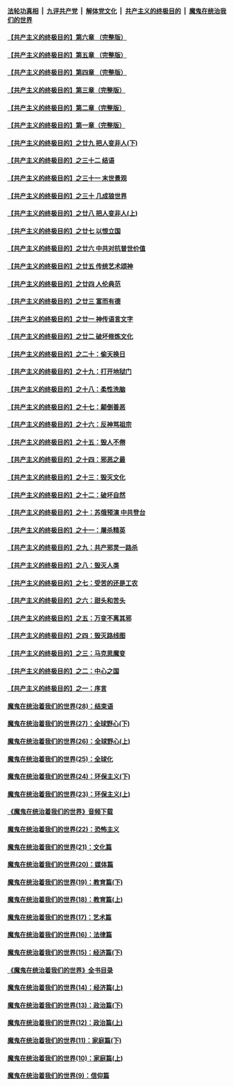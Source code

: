 

####  [法轮功真相](../../../../basic/blob/master/README.md?t=04110601) &nbsp;|&nbsp; [九评共产党](../../../../9ping.md/blob/master/README.md?t=04110601) &nbsp;|&nbsp; [解体党文化](../../../../jtdwh.md/blob/master/README.md?t=04110601)  &nbsp;|&nbsp; [共产主义的终极目的](../../../../gczydzjmd.md/blob/master/README.md?t=04110601) &nbsp;|&nbsp; [魔鬼在统治我们的世界](../../../../mgztzwmdsj.md/blob/master/README.md?t=04110601) 

#### [【共产主义的终极目的】第六章 （完整版）](../pages/nsc422/n11428913.md?t=04110601) 

#### [【共产主义的终极目的】第五章 （完整版）](../pages/nsc422/n11428912.md?t=04110601) 

#### [【共产主义的终极目的】第四章 （完整版）](../pages/nsc422/n11428907.md?t=04110601) 

#### [【共产主义的终极目的】第三章（完整版）](../pages/nsc422/n11428848.md?t=04110601) 

#### [【共产主义的终极目的】第二章（完整版）](../pages/nsc422/n11428831.md?t=04110601) 

#### [【共产主义的终极目的】第一章（完整版）](../pages/nsc422/n11417651.md?t=04110601) 

#### [【共产主义的终极目的】之廿九 把人变非人(下)](../pages/nsc422/n11344140.md?t=04110601) 

#### [【共产主义的终极目的】之三十二 结语](../pages/nsc422/n11360535.md?t=04110601) 

#### [【共产主义的终极目的】之三十一 末世景观](../pages/nsc422/n11351129.md?t=04110601) 

#### [【共产主义的终极目的】之三十 几成狼世界](../pages/nsc422/n11348280.md?t=04110601) 

#### [【共产主义的终极目的】之廿八 把人变非人(上)](../pages/nsc422/n11340492.md?t=04110601) 

#### [【共产主义的终极目的】之廿七 以恨立国](../pages/nsc422/n11336944.md?t=04110601) 

#### [【共产主义的终极目的】之廿六 中共对抗普世价值](../pages/nsc422/n11324785.md?t=04110601) 

#### [【共产主义的终极目的】之廿五 传统艺术颂神](../pages/nsc422/n11296396.md?t=04110601) 

#### [【共产主义的终极目的】之廿四 人伦典范](../pages/nsc422/n11296397.md?t=04110601) 

#### [【共产主义的终极目的】之廿三 富而有德](../pages/nsc422/n11283598.md?t=04110601) 

#### [【共产主义的终极目的】之廿一 神传语言文字](../pages/nsc422/n11263265.md?t=04110601) 

#### [【共产主义的终极目的】之廿二 破坏修炼文化](../pages/nsc422/n11245728.md?t=04110601) 

#### [【共产主义的终极目的】之二十：偷天换日](../pages/nsc422/n11238846.md?t=04110601) 

#### [【共产主义的终极目的】之十九：打开地狱门](../pages/nsc422/n11206376.md?t=04110601) 

#### [【共产主义的终极目的】之十八：柔性洗脑](../pages/nsc422/n11199994.md?t=04110601) 

#### [【共产主义的终极目的】之十七：颠倒善恶](../pages/nsc422/n11179782.md?t=04110601) 

#### [【共产主义的终极目的】之十六：反神骂祖宗](../pages/nsc422/n11166798.md?t=04110601) 

#### [【共产主义的终极目的】之十五：毁人不倦](../pages/nsc422/n11166792.md?t=04110601) 

#### [【共产主义的终极目的】之十四：邪恶之最](../pages/nsc422/n11150249.md?t=04110601) 

#### [【共产主义的终极目的】之十三：毁灭文化](../pages/nsc422/n11135227.md?t=04110601) 

#### [【共产主义的终极目的】之十二：破坏自然](../pages/nsc422/n11135214.md?t=04110601) 

#### [【共产主义的终极目的】之十：苏俄预演 中共登台](../pages/nsc422/n11118424.md?t=04110601) 

#### [【共产主义的终极目的】之十一：屠杀精英](../pages/nsc422/n11118442.md?t=04110601) 

#### [【共产主义的终极目的】之九：共产邪灵一路杀](../pages/nsc422/n11114139.md?t=04110601) 

#### [【共产主义的终极目的】之八：毁灭人类](../pages/nsc422/n11108503.md?t=04110601) 

#### [【共产主义的终极目的】之七：受苦的还是工农](../pages/nsc422/n11101809.md?t=04110601) 

#### [【共产主义的终极目的】之六：甜头和苦头](../pages/nsc422/n11096971.md?t=04110601) 

#### [【共产主义的终极目的】之五：万变不离其邪](../pages/nsc422/n11091285.md?t=04110601) 

#### [【共产主义的终极目的】之四：毁灭路线图](../pages/nsc422/n11086284.md?t=04110601) 

#### [【共产主义的终极目的】之三：马克思魔变](../pages/nsc422/n11061941.md?t=04110601) 

#### [【共产主义的终极目的】之二：中心之国](../pages/nsc422/n11047728.md?t=04110601) 

#### [【共产主义的终极目的】之一：序言](../pages/nsc422/n11086077.md?t=04110601) 

#### [魔鬼在统治着我们的世界(28)：结束语](../pages/nsc422/n10936246.md?t=04110601) 

#### [魔鬼在统治着我们的世界(27)：全球野心(下)](../pages/nsc422/n10928319.md?t=04110601) 

#### [魔鬼在统治着我们的世界(26)：全球野心(上)](../pages/nsc422/n10900318.md?t=04110601) 

#### [魔鬼在统治着我们的世界(25)：全球化](../pages/nsc422/n10788205.md?t=04110601) 

#### [魔鬼在统治着我们的世界(24)：环保主义(下)](../pages/nsc422/n10695307.md?t=04110601) 

#### [魔鬼在统治着我们的世界(23)：环保主义(上)](../pages/nsc422/n10688613.md?t=04110601) 

#### [《魔鬼在统治着我们的世界》音频下载](../pages/nsc422/n10635553.md?t=04110601) 

#### [魔鬼在统治着我们的世界(22)：恐怖主义](../pages/nsc422/n10614727.md?t=04110601) 

#### [魔鬼在统治着我们的世界(21)：文化篇](../pages/nsc422/n10597706.md?t=04110601) 

#### [魔鬼在统治着我们的世界(20)：媒体篇](../pages/nsc422/n10586579.md?t=04110601) 

#### [魔鬼在统治着我们的世界(19)：教育篇(下)](../pages/nsc422/n10564808.md?t=04110601) 

#### [魔鬼在统治着我们的世界(18)：教育篇(上)](../pages/nsc422/n10526970.md?t=04110601) 

#### [魔鬼在统治着我们的世界(17)：艺术篇](../pages/nsc422/n10499093.md?t=04110601) 

#### [魔鬼在统治着我们的世界(16)：法律篇](../pages/nsc422/n10485969.md?t=04110601) 

#### [魔鬼在统治着我们的世界(15)：经济篇(下)](../pages/nsc422/n10469975.md?t=04110601) 

#### [《魔鬼在统治着我们的世界》全书目录](../pages/nsc422/n10464261.md?t=04110601) 

#### [魔鬼在统治着我们的世界(14)：经济篇(上)](../pages/nsc422/n10457370.md?t=04110601) 

#### [魔鬼在统治着我们的世界(13)：政治篇(下)](../pages/nsc422/n10448270.md?t=04110601) 

#### [魔鬼在统治着我们的世界(12)：政治篇(上)](../pages/nsc422/n10444576.md?t=04110601) 

#### [魔鬼在统治着我们的世界(11)：家庭篇(下)](../pages/nsc422/n10440961.md?t=04110601) 

#### [魔鬼在统治着我们的世界(10)：家庭篇(上)](../pages/nsc422/n10435448.md?t=04110601) 

#### [魔鬼在统治着我们的世界(9)：信仰篇](../pages/nsc422/n10432159.md?t=04110601) 

